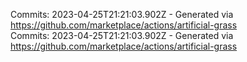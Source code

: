 Commits: 2023-04-25T21:21:03.902Z - Generated via https://github.com/marketplace/actions/artificial-grass
<br>
Commits: 2023-04-25T21:21:03.902Z - Generated via https://github.com/marketplace/actions/artificial-grass
<br>
